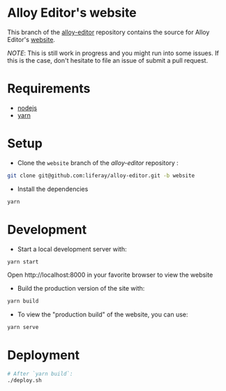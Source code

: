 # Alloy Editor's website

This branch of the [alloy-editor](https://github.com/liferay/alloy-editor.git) repository contains the source for Alloy Editor's [website](https://alloyeditor.com).

*NOTE*: This is still work in progress and you might run into some issues. If this is the case, don't hesitate to file an issue of submit a pull request.

# Requirements

- [nodejs](https://nodejs.org)
- [yarn](https://yarnpkg.com)

# Setup

- Clone the `website` branch of the *alloy-editor* repository :

```sh
git clone git@github.com:liferay/alloy-editor.git -b website
```

- Install the dependencies

```sh
yarn
```

# Development

- Start a local development server with:

```sh
yarn start
```

Open http://localhost:8000 in your favorite browser to view the website


- Build the production version of the site with:

```sh
yarn build
```

- To view the "production build" of the website, you can use:

```sh
yarn serve
```
# Deployment

```sh
# After `yarn build`:
./deploy.sh
```
